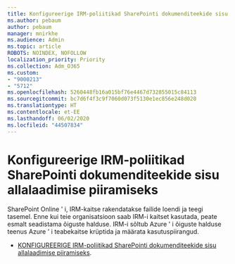 ```yaml
---
title: Konfigureerige IRM-poliitikad SharePointi dokumenditeekide sisu allalaadimise piiramiseks
ms.author: pebaum
author: pebaum
manager: mnirkhe
ms.audience: Admin
ms.topic: article
ROBOTS: NOINDEX, NOFOLLOW
localization_priority: Priority
ms.collection: Adm_O365
ms.custom:
- "9000213"
- "5712"
ms.openlocfilehash: 5260448fb16a015bf76e4467d732855015c84113
ms.sourcegitcommit: bc7d6f4f3c9f7060d073f5130e1ec856e248d020
ms.translationtype: HT
ms.contentlocale: et-EE
ms.lasthandoff: 06/02/2020
ms.locfileid: "44507834"
---
```

# <a name="configure-irm-policies-on-sharepoint-document-libraries-to-limit-download-of-content"></a>Konfigureerige IRM-poliitikad SharePointi dokumenditeekide sisu allalaadimise piiramiseks

SharePoint Online ' i, IRM-kaitse rakendatakse failide loendi ja teegi tasemel. Enne kui teie organisatsioon saab IRM-i kaitset kasutada, peate esmalt seadistama õiguste halduse. IRM-i sõltub Azure ' i õiguste halduse teenus Azure ' i teabekaitse krüptida ja määrata kasutuspiirangud.

- [KONFIGUREERIGE IRM-poliitikad SharePointi dokumenditeekide sisu allalaadimise piiramiseks](https://docs.microsoft.com/microsoft-365/compliance/set-up-irm-in-sp-admin-center).

